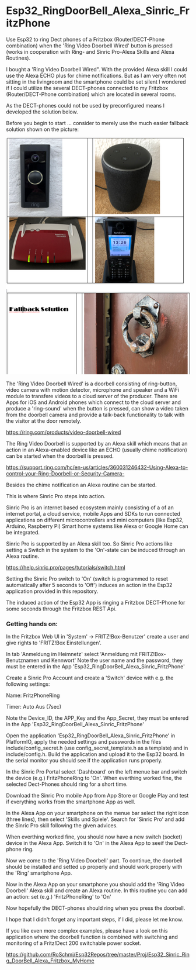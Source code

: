 # Esp32_RingDoorBell_Alexa_Sinric_FritzPhone

Use Esp32 to ring Dect phones of a Fritzbox (Router/DECT-Phone combination) when the 'Ring Video Doorbell Wired' button is pressed (works in cooperation with Ring- and Sinric Pro-Alexa Skills and Alexa Routines).

I bought a 'Ring Video Doorbell Wired". With the provided Alexa skill I could use the Alexa ECHO plus for chime notifications. 
But as I am very often not sitting in the livingroom and the smartphone could be set silent I wondered if I could utilize the several DECT-phones connected to my Fritzbox (Router/DECT-Phone combination) which are located in several rooms. 

As the DECT-phones could not be used by preconfigured means I developed the solution below.

Before you begin to start ... consider to merely use the much easier fallback solution shown on the picture:

![Gallery](https://github.com/RoSchmi/Esp32_RingDoorBell_Alexa_Sinric_FritzPhone/blob/master/pictures/Fallback.png)

The 'Ring Video Doorbell Wired' is a doorbell consisting of ring-button, video camera with motion detector, 
microphone and speaker and a WiFi module to transfere videos to a cloud server of the producer. 
There are Apps for iOS and Android phones which connect to the cloud server and produce a 'ring-sound' when the button is pressed, can show a video taken from the doorbell camera and provide a talk-back functionality to talk with the visitor at the door remotely.

https://ring.com/products/video-doorbell-wired

The Ring Video Doorbell is supported by an Alexa skill which means that an action in an Alexa-enabled device like an ECHO (usually chime notification) can be started when the doorbell is pressed.

https://support.ring.com/hc/en-us/articles/360031246432-Using-Alexa-to-control-your-Ring-Doorbell-or-Security-Camera-

Besides the chime notification an Alexa routine can be started.

This is where Sinric Pro steps into action.

Sinric Pro is an internet based ecosystem mainly consisting of a of an internet portal, a cloud service, mobile Apps and SDKs to run connected applications 
on different microcontrollers and mini computers (like Esp32, Arduino, Raspberry Pi) Smart home systems like Alexa or Google Home can be integrated.

Sinric Pro is supported by an Alexa skill too. So Sinric Pro actions like setting a Switch in the system to the 'On'-state can be induced through an Alexa routine.

https://help.sinric.pro/pages/tutorials/switch.html

Setting the Sinric Pro switch to 'On' (switch is programmed to reset automatically after 5 seconds to 'Off') induces an action in the Esp32 application provided in this repository.

The induced action of the Esp32 App is ringing a Fritzbox DECT-Phone for some seconds through the Fritzbox REST Api.

### Getting hands on:
In the Fritzbox Web UI in 'System' -> FRITZ!Box-Benutzer' create a user and give rights to 'FRITZ!Box Einstellungen'.

In tab 'Anmeldung im Heimnetz' select 'Anmeldung mit FRITZ!Box-Benutznamen und Kennwort'
Note the user name and the password, they must be entered in the App 'Esp32_RingDoorBell_Alexa_Sinric_FritzPhone'

Create a Sinric Pro Account and create a 'Switch' device with e.g. the following settings:

Name: FritzPhoneRing

Timer: Auto Aus (7sec)

Note the Device_ID, the APP_Key and the App_Secret, they must be entered in the App 'Esp32_RingDoorBell_Alexa_Sinric_FritzPhone'

Open the application 'Esp32_RingDoorBell_Alexa_Sinric_FritzPhone' in PlatformIO, apply the needed settings and passwords in the files include/config_secret.h (use config_secret_template.h as a template) and in include/config.h. Build the application and upload it to the Esp32 board. In the serial monitor you should see if the application runs properly.

In the Sinric Pro Portal select 'Dashboard' on the left menue bar and switch the device (e.g.) FritzPhoneRing to 'On'.
When everthing worked fine, the selected Dect-Phones should ring for a short time.
 
Download the Sinric Pro mobile App from App Store or Google Play and test if everything works from the smartphone App as well.

In the Alexa App on your smartphone on the menue bar select the right icon (three lines), then select 'Skills und Spiele'. Search for 'Sinric Pro' and add the Sinric Pro skill following the given advices.

When everthing worked fine, you should now have a new switch (socket) device in the Alexa App. Switch it to 'On' in the Alexa App to seeif the Dect-phone ring.

Now we come to the 'Ring Video Doorbell' part. To continue, the doorbell should be installed and setted up properly and should work properly with the 'Ring' smartphone App.

Now in the Alexa App on your smartphone you should add the 'Ring Video Doorbell' Alexa skill and create an Alexa routine. 
In this routine you can add an action: set (e.g.) 'FritzPhoneRing' to 'On'

Now hopefully the DECT-phones should ring when you press the doorbell.

I hope that I didn't forget any important steps, if I did, please let me know. 

If you like even more complex examples, please have a look on this application where the doorbell function is combined with switching and monitoring of a Fritz!Dect 200
switchable power socket.

https://github.com/RoSchmi/Esp32Repos/tree/master/Proj/Esp32_Sinric_Ring_DoorBell_Alexa_Fritzbox_MyHome

